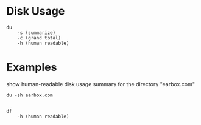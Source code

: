 # Disk Usage

    du
        -s (summarize)
        -c (grand total)
        -h (human readable)

# Examples

show human-readable disk usage summary for the directory "earbox.com"

    du -sh earbox.com


    df
        -h (human readable)